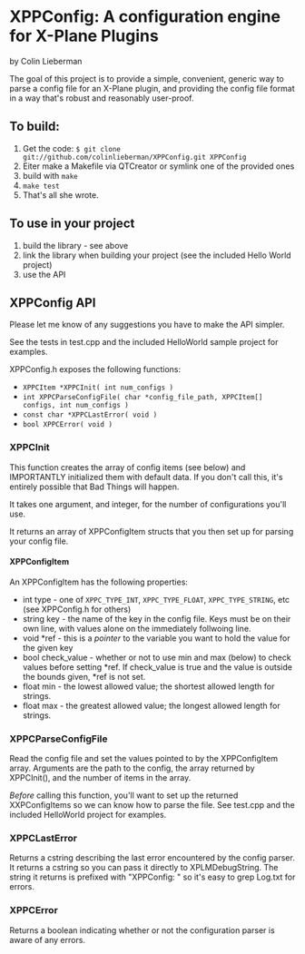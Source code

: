 XPPConfig: A configuration engine for X-Plane Plugins
===========

by Colin Lieberman

The goal of this project is to provide a simple, convenient, generic way to parse a config file for an X-Plane plugin, and providing the config file format in a way that's robust and reasonably user-proof.

To build:
--------

1. Get the code: `$ git clone git://github.com/colinlieberman/XPPConfig.git XPPConfig`
1. Eiter make a Makefile via QTCreator or symlink one of the provided ones
1. build with `make`
1. `make test`
1. That's all she wrote.

To use in your project
--------------------

1. build the library - see above
1. link the library when building your project (see the included Hello World project)
1. use the API

XPPConfig API
------------

Please let me know of any suggestions you have to make the API simpler.

See the tests in test.cpp and the included HelloWorld sample project for examples.

XPPConfig.h exposes the following functions:

* `XPPCItem *XPPCInit( int num_configs )`
* `int XPPCParseConfigFile( char *config_file_path, XPPCItem[] configs, int num_configs )`
* `const char *XPPCLastError( void )`
* `bool XPPCError( void )`

### XPPCInit ###
This function creates the array of config items (see below) and IMPORTANTLY initialized them with default data. If you don't call this, it's entirely possible that Bad Things will happen.

It takes one argument, and integer, for the number of configurations you'll use.

It returns an array of XPPConfigItem structs that you then set up for parsing your config file.

#### XPPConfigItem ####

An XPPConfigItem has the following properties:
* int type - one of `XPPC_TYPE_INT`, `XPPC_TYPE_FLOAT`, `XPPC_TYPE_STRING`, etc (see XPPConfig.h for others)
* string key - the name of the key in the config file. Keys must be on their own line, with values alone on the immediately follwoing line.
* void *ref - this is a *pointer* to the variable you want to hold the value for the given key 
* bool  check_value - whether or not to use min and max (below) to check values before setting *ref. If check_value is true and the value is outside the bounds given, *ref is not set. 
* float min - the lowest allowed value; the shortest allowed length for strings.
* float max - the greatest allowed value; the longest allowed length for strings.

### XPPCParseConfigFile ###

Read the config file and set the values pointed to by the XPPConfigItem array. Arguments are the path to the config, the array returned by XPPCInit(), and the number of items in the array.

*Before* calling this function, you'll want to set up the returned XXPConfigItems so we can know how to parse the file. See test.cpp and the included HelloWorld project for examples.

### XPPCLastError ###

Returns a cstring describing the last error encountered by the config parser. It returns a cstring so you can pass it directly to XPLMDebugString. The string it returns is prefixed with "XPPConfig: " so it's easy to grep Log.txt for errors.

### XPPCError ###

Returns a boolean indicating whether or not the configuration parser is aware of any errors. 
